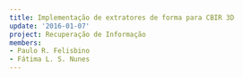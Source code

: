 ```yaml
---
title: Implementação de extratores de forma para CBIR 3D
update: '2016-01-07'
project: Recuperação de Informação
members:
- Paulo R. Felisbino
- Fátima L. S. Nunes
---
```


